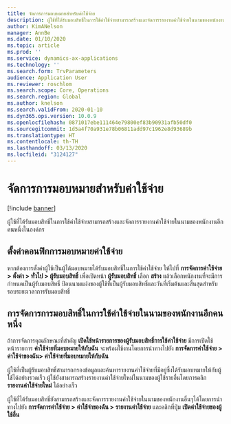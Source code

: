 ```yaml
---
title: จัดการการมอบหมายสำหรับค่าใช้จ่าย
description: ผู้ใช้ที่ได้รับมอบสิทธิ์ในการใช้ค่าใช้จ่ายสามารถสร้างและจัดการรายงานค่าใช้จ่ายในนามของพนักงานอีกคนหนึ่งในองค์กร
author: KimANelson
manager: AnnBe
ms.date: 01/10/2020
ms.topic: article
ms.prod: ''
ms.service: dynamics-ax-applications
ms.technology: ''
ms.search.form: TrvParameters
audience: Application User
ms.reviewer: roschlom
ms.search.scope: Core, Operations
ms.search.region: Global
ms.author: knelson
ms.search.validFrom: 2020-01-10
ms.dyn365.ops.version: 10.0.9
ms.openlocfilehash: 0871017ebe111464e79800ef83b90931afb50df0
ms.sourcegitcommit: 1d5a4f70a931e78b06811add97c1962e8d93689b
ms.translationtype: HT
ms.contentlocale: th-TH
ms.lasthandoff: 03/13/2020
ms.locfileid: "3124127"
---
```

# <a name="manage-expense-delegation"></a>จัดการการมอบหมายสำหรับค่าใช้จ่าย

[!include [banner](../includes/banner.md)]

ผู้ใช้ที่ได้รับมอบสิทธิ์ในการใช้ค่าใช้จ่ายสามารถสร้างและจัดการรายงานค่าใช้จ่ายในนามของพนักงานอีกคนหนึ่งในองค์กร

## <a name="configuring-expense-delegation"></a>ตั้งค่าคอนฟิกการมอบหมายค่าใช้จ่าย

หากต้องการตั้งค่าผู้ใช้เป็นผู้ได้มอบหมายได้รับมอบสิทธิ์ในการใช้ค่าใช้จ่าย ให้ไปที่ **การจัดการค่าใช้จ่าย > ตั้งค่า > ทั่วไป > ผู้รับมอบสิทธิ์** เพื่อเปิดหน้า **ผู้รับมอบสิทธิ์** เลือก **สร้าง** แล้วเลือกพนักงานที่จะมีการกำหนดเป็นผู้รับมอบสิทธิ์ ป้อนนามแฝงของผู้ใช้ที่เป็นผู้รับมอบสิทธิ์และวันที่เริ่มต้นและสิ้นสุดสำหรับรอบระยะเวลาการรับมอบสิทธิ์

## <a name="managing-expense-delegation-on-behalf-of-another-employee"></a>การจัดการการมอบสิทธิ์ในการใช้ค่าใช้จ่ายในนามของพนักงานอีกคนหนึ่ง

ถ้าการจัดการคุณลักษณะที่สำคัญ **เปิดใช้หน้ารายการของผู้รับมอบสิทธิ์การใช้ค่าใช้จ่าย** มีการเปิดใช้ หน้ารายการ **ค่าใช้จ่ายที่มอบหมายให้กับฉัน** จะพร้อมใช้งานโดยการนำทางไปยัง **การจัดการค่าใช้จ่าย > ค่าใช้จ่าของฉัน> ค่าใช้จ่ายที่มอบหมายให้กับฉัน**

ผู้ใช้ที่เป็นผู้รับมอบสิทธิ์สามารถกรองข้อมูลและค้นหารายงานค่าใช้จ่ายที่มีอยู่ซึ่งได้รับมอบหมายให้กับผู้ใช้ได้อย่างรวดเร็ว ผู้ใช้ยังสามารถสร้างรายงานค่าใช้จ่ายใหม่ในนามของผู้ใช้รายอื่นโดยการคลิก **รายงานค่าใช้จ่ายใหม่** ได้อย่างเร็ว

ผู้ใช้ที่ได้รับมอบสิทธิ์ยังสามารถสร้างและจัดการรายงานค่าใช้จ่ายในนามของพนักงานอื่นๆได้โดยการนำทางไปยัง **การจัดการค่าใช้จ่าย > ค่าใช้จ่าของฉัน > รายงานค่าใช้จ่าย** และคลิกที่ปุ่ม **เปิดค่าใช้จ่ายของผู้ใช้อื่น**
